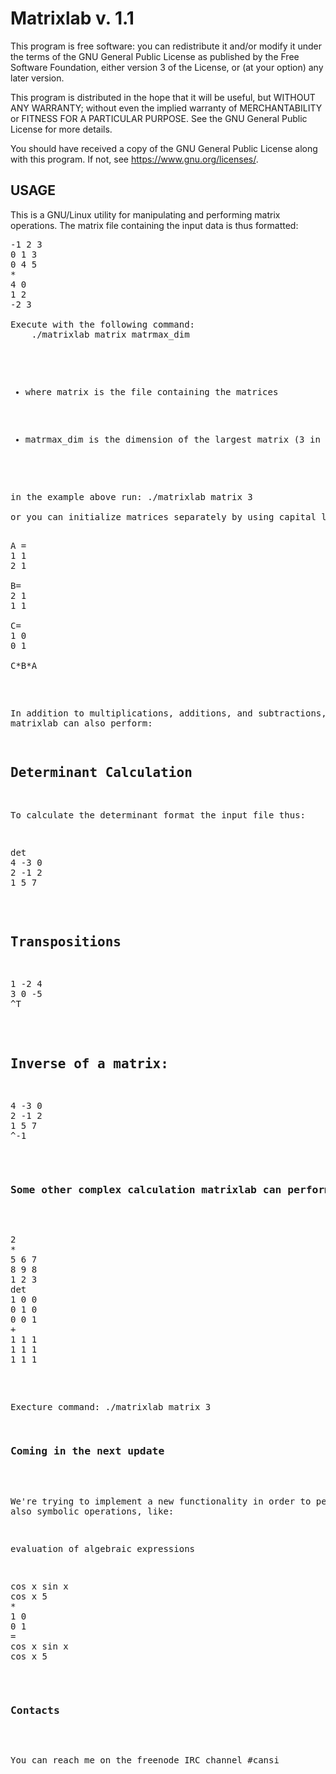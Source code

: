 <h1>Matrixlab v. 1.1</h1>

This program is free software: you can redistribute it and/or modify
it under the terms of the GNU General Public License as published by
the Free Software Foundation, either version 3 of the License, or
(at your option) any later version.

This program is distributed in the hope that it will be useful,
but WITHOUT ANY WARRANTY; without even the implied warranty of
MERCHANTABILITY or FITNESS FOR A PARTICULAR PURPOSE.  See the
GNU General Public License for more details.

You should have received a copy of the GNU General Public License
along with this program. If not, see <https://www.gnu.org/licenses/>.

<h2>USAGE</h2>

This is a GNU/Linux utility for manipulating and performing matrix operations.
The matrix file containing the input data is thus formatted:

<pre>
-1 2 3
0 1 3
0 4 5
*
4 0
1 2
-2 3

Execute with the following command:
	./matrixlab matrix matrmax_dim

<ul>
	<li><p>where matrix is the file containing the matrices</p></li>
	<li><p>matrmax_dim is the dimension of the largest matrix (3 in the example above)</p></li>
</ul>

in the example above run: ./matrixlab matrix 3

or you can initialize matrices separately by using capital letters and input the expression at the end thus:

<pre>
A =
1 1
2 1

B=
2 1
1 1

C=
1 0
0 1

C*B*A
</pre>
	
In addition to multiplications, additions, and subtractions, matrixlab can also perform: 

Determinant Calculation
--------------------------------
To calculate the determinant format the input file thus:

<pre>
det
4 -3 0
2 -1 2
1 5 7
</pre>

Transpositions
-------------------

<pre>
1 -2 4 
3 0 -5 
^T
</pre>


Inverse of a matrix:
---------------------

<pre>
4 -3 0
2 -1 2
1 5 7
^-1
</pre>

<h3>Some other complex calculation matrixlab can perform</h3>

<pre>
2
*
5 6 7
8 9 8
1 2 3
det
1 0 0
0 1 0
0 0 1
+
1 1 1
1 1 1
1 1 1
</pre>

Execture command: ./matrixlab matrix 3

<h3>Coming in the next update</h3>

We're trying to implement a new functionality in order to perform also symbolic operations, like:

evaluation of algebraic expressions

<pre>
cos x sin x
cos x 5
*
1 0
0 1
=
cos x sin x
cos x 5
</pre>

<h3>Contacts</h3>

You can reach me on the freenode IRC channel #cansi
